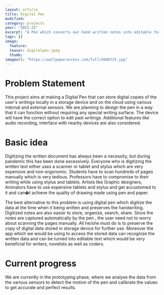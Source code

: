 ```yaml
---
layout: article
title: Digital Pen
modified: 
category: projects
year: "2021-22"
excerpt: "A Pen which converts our hand written notes into editable format and stores it in an external storage space such as cloud, which can be viewed in our PC."
tags: []
image:
  feature: 
  teaser: digitalpen.jpeg
  thumb: 
imageurl: "https://wallpaperaccess.com/full/5668725.jpg"
---
```


# **Problem Statement** 

This project aims at making a Digital Pen that can store digital copies of the user's writings locally in a storage device and on the cloud using various internal and external sensors. We are planning to design the pen in a way that it can function without requiring any special writing surface. The device will have the correct option to edit past writings. Additional features like audio recording, interface with nearby devices are also considered.

# **Basic idea**

Digitizing the written document has always been a necessity, but during pandemic this has been done excessively. Everyone who is digitizing the written text either uses a scanner or tablet and stylus which are very expensive and non-ergonomic. Students have to scan hundreds of pages manually which is very tedious. Professors have to compromise to their writing while using stylus and tablets. Artists like Graphic designers, Animators have to use expensive tablets and stylus and get accustomed to it and can�t achieve the quality of drawing made using pen and paper. 

The best alternative to this problem is using digital pen which digitize the data at the time when it being written and preserves the handwriting. Digitized notes are also easier to store, organize, search, share. Since the notes are captured automatically by the pen , the user need not to worry about scanning the pages manually. All he/she must do is to preserve the copy of digital data stored in storage device for further use. Moreover the app which we would be using to access the stored data can recognize the written data and can be turned into editable text which would be very beneficial for writers, novelists as well as coders.


# **Current progress** 
We are currently in the prototyping phase, where we analyse the data from the various sensors to detect the motion of the pen and calibrate the values to get accurate and perfect results.